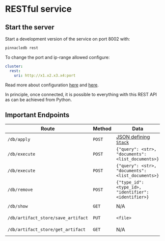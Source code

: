 # RESTful service

## Start the server

Start a development version of the service on port 8002 with:

```bash
pinnacledb rest
```

To change the port and ip-range allowed configure:

```yaml
cluster:
  rest:
    uri: http://x1.x2.x3.x4:port
```

Read more about configuration [here](../core_api/connect) and [here](../connect_api).

In principle, once connected, it is possible to everything with this REST API as can be achieved
from Python.

## Important Endpoints

| Route | Method | Data | Params |
| --- | --- | --- | --- |
| `/db/apply` | `POST` | [JSON defining `Stack`](./yaml_formalism)| N/A | 
| `/db/execute` | `POST` | `{"query": <str>, "documents": <list_documents>}` | N/A |
| `/db/execute` | `POST` | `{"query": <str>, "documents": <list_documents>}` | N/A | 
| `/db/remove` | `POST` | `{"type_id": <type_id>, "identifier": <identifier>}` | N/A |
| `/db/show` | `GET` | N/A | `?type_id=<type_id>` |
| `/db/artifact_store/save_artifact` | `PUT` | `<file>` | `?datatype=<datatype>` |
| `/db/artifact_store/get_artifact` | `GET` | N/A | `?file_id=<file_id>` |